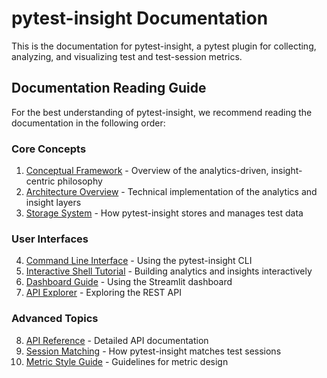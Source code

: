 # pytest-insight Documentation

This is the documentation for pytest-insight, a pytest plugin for collecting, analyzing, and visualizing test and test-session metrics.

## Documentation Reading Guide

For the best understanding of pytest-insight, we recommend reading the documentation in the following order:

### Core Concepts

1. [Conceptual Framework](./01_CONCEPTUAL_FRAMEWORK.md) - Overview of the analytics-driven, insight-centric philosophy
2. [Architecture Overview](./02_ARCHITECTURE_OVERVIEW.md) - Technical implementation of the analytics and insight layers
3. [Storage System](./03_STORAGE.md) - How pytest-insight stores and manages test data

### User Interfaces

4. [Command Line Interface](./04_CLI_GUIDE.md) - Using the pytest-insight CLI
5. [Interactive Shell Tutorial](./05_INTERACTIVE_SHELL_TUTORIAL.md) - Building analytics and insights interactively
6. [Dashboard Guide](./06_DASHBOARD_GUIDE.md) - Using the Streamlit dashboard
7. [API Explorer](./07_API_EXPLORER.md) - Exploring the REST API

### Advanced Topics

8. [API Reference](./08_API.md) - Detailed API documentation
9. [Session Matching](./09_SESSION_MATCHING.md) - How pytest-insight matches test sessions
10. [Metric Style Guide](./10_METRIC_STYLE_GUIDE.md) - Guidelines for metric design
